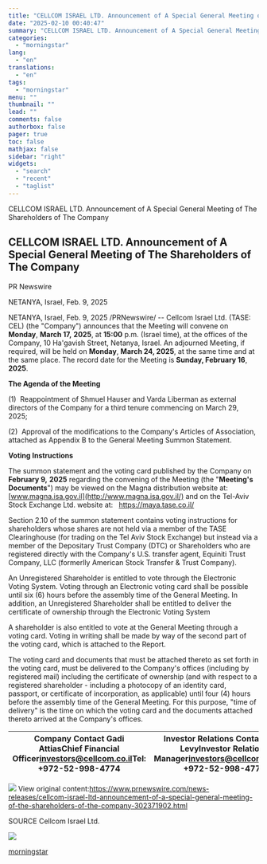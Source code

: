 ```yaml
---
title: "CELLCOM ISRAEL LTD. Announcement of A Special General Meeting of The Shareholders of The Company"
date: "2025-02-10 00:40:47"
summary: "CELLCOM ISRAEL LTD. Announcement of A Special General Meeting of The Shareholders of The Company CELLCOM ISRAEL LTD. Announcement of A Special General Meeting of The Shareholders of The Company PR Newswire NETANYA, Israel, Feb. 9, 2025 NETANYA, Israel, Feb. 9, 2025 /PRNewswire/ -- Cellcom Israel Ltd. (TASE: CEL) (the..."
categories:
  - "morningstar"
lang:
  - "en"
translations:
  - "en"
tags:
  - "morningstar"
menu: ""
thumbnail: ""
lead: ""
comments: false
authorbox: false
pager: true
toc: false
mathjax: false
sidebar: "right"
widgets:
  - "search"
  - "recent"
  - "taglist"
---
```


CELLCOM ISRAEL LTD. Announcement of A Special General Meeting of The Shareholders of The Company

CELLCOM ISRAEL LTD. Announcement of A Special General Meeting of The Shareholders of The Company
------------------------------------------------------------------------------------------------

PR Newswire

NETANYA, Israel, Feb. 9, 2025


NETANYA, Israel, Feb. 9, 2025 /PRNewswire/ -- Cellcom Israel Ltd. (TASE: CEL) (the "Company") announces that the Meeting will convene on **Monday**, **March 17,** **2025**, at **15:00** p.m. (Israel time), at the offices of the Company, 10 Ha'gavish Street, Netanya, Israel. An adjourned Meeting, if required, will be held on **Monday**, **March 24, 2025**, at the same time and at the same place. The record date for the Meeting is **Sunday, February 16**, **2025**.

**The Agenda of the Meeting**

(1)  Reappointment of Shmuel Hauser and Varda Liberman as external directors of the Company for a third tenure commencing on March 29, 2025;

(2)  Approval of the modifications to the Company's Articles of Association, attached as Appendix B to the General Meeting Summon Statement.

**Voting Instructions**

The summon statement and the voting card published by the Company on **February 9,** **2025** regarding the convening of the Meeting (the "**Meeting's Documents**") may be viewed on the Magna distribution website at: [www.magna.isa.gov.il](http://www.magna.isa.gov.il/) and on the Tel-Aviv Stock Exchange Ltd. website at:   <https://maya.tase.co.il/>

Section 2.10 of the summon statement contains voting instructions for shareholders whose shares are not held via a member of the TASE Clearinghouse (for trading on the Tel Aviv Stock Exchange) but instead via a member of the Depositary Trust Company (DTC) or Shareholders who are registered directly with the Company's U.S. transfer agent, Equiniti Trust Company, LLC (formerlly American Stock Transfer & Trust Company).

An Unregistered Shareholder is entitled to vote through the Electronic Voting System. Voting through an Electronic voting card shall be possible until six (6) hours before the assembly time of the General Meeting. In addition, an Unregistered Shareholder shall be entitled to deliver the certificate of ownership through the Electronic Voting System

A shareholder is also entitled to vote at the General Meeting through a voting card. Voting in writing shall be made by way of the second part of the voting card, which is attached to the Report.

The voting card and documents that must be attached thereto as set forth in the voting card, must be delivered to the Company's offices (including by registered mail) including the certificate of ownership (and with respect to a registered shareholder - including a photocopy of an identity card, passport, or certificate of incorporation, as applicable) until four (4) hours before the assembly time of the General Meeting. For this purpose, "time of delivery" is the time on which the voting card and the documents attached thereto arrived at the Company's offices.

| **Company Contact**  Gadi AttiasChief Financial Officer[investors@cellcom.co.il](mailto:investors@cellcom.co.il)Tel: +972-52-998-4774 | **Investor Relations Contact**  Elad LevyInvestor Relations Manager[investors@cellcom.co.il](mailto:investors@cellcom.co.il)Tel: +972-52-998-4774 |
| --- | --- |

 ![](https://c212.net/c/img/favicon.png?sn=LN14379&sd=2025-02-09) View original content:<https://www.prnewswire.com/news-releases/cellcom-israel-ltd-announcement-of-a-special-general-meeting-of-the-shareholders-of-the-company-302371902.html>

SOURCE Cellcom Israel Ltd.


 ![](https://rt.prnewswire.com/rt.gif?NewsItemId=LN14379&Transmission_Id=202502091123PR_NEWS_USPR_____LN14379&DateId=20250209)

[morningstar](https://www.morningstar.com/news/pr-newswire/20250209ln14379/cellcom-israel-ltd-announcement-of-a-special-general-meeting-of-the-shareholders-of-the-company)
